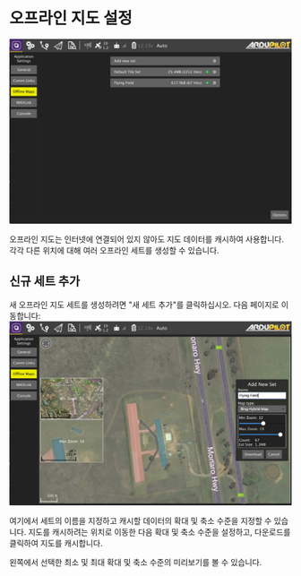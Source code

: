 # 오프라인 지도 설정

![](../../../assets/settings/OfflineMaps.jpg)

오프라인 지도는 인터넷에 연결되어 있지 않아도 지도 데이터를 캐시하여 사용합니다. 각각 다른 위치에 대해 여러 오프라인 세트를 생성할 수 있습니다.

## 신규 세트 추가

새 오프라인 지도 세트를 생성하려면 "새 세트 추가"를 클릭하십시오. 다음 페이지로 이동합니다: ![](../../../assets/settings/OfflineMapsAdd.jpg)

여기에서 세트의 이름을 지정하고 캐시할 데이터의 확대 및 축소 수준을 지정할 수 있습니다. 지도를 캐시하려는 위치로 이동한 다음 확대 및 축소 수준을 설정하고, 다운로드를 클릭하여 지도를 캐시합니다.

왼쪽에서 선택한 최소 및 최대 확대 및 축소 수준의 미리보기를 볼 수 있습니다.
